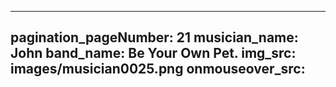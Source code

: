 ------
pagination_pageNumber: 21
musician_name: John
band_name: Be Your Own Pet.
img_src: images/musician0025.png
onmouseover_src: 
------
